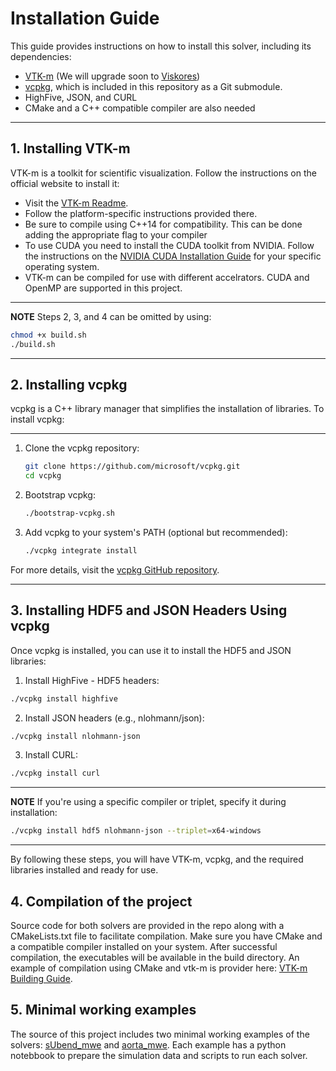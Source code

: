 # Installation Guide

This guide provides instructions on how to install this solver, including its dependencies:
- [VTK-m](https://gitlab.kitware.com/vtk/vtk-m) (We will upgrade soon to [Viskores](https://github.com/Viskores/viskores))
- [vcpkg](https://github.com/microsoft/vcpkg), which is included in this repository as a Git submodule. 
- HighFive, JSON, and CURL
- CMake and a C++ compatible compiler are also needed

---

## 1. Installing VTK-m

VTK-m is a toolkit for scientific visualization. Follow the instructions on the official website to install it:

- Visit the [VTK-m Readme](https://gitlab.kitware.com/vtk/vtk-m/blob/master/README.md).
- Follow the platform-specific instructions provided there.
- Be sure to compile using C++14 for compatibility. This can be done adding the appropriate flag to your compiler
- To use CUDA you need to install the CUDA toolkit from NVIDIA. Follow the instructions on the [NVIDIA CUDA Installation Guide](https://docs.nvidia.com/cuda/cuda-installation-guide-linux/index.html) for your specific operating system.
- VTK-m can be compiled for use with different accelrators. CUDA and OpenMP are supported in this project.

---
**NOTE**
Steps 2, 3, and 4 can be omitted by using:
```sh
chmod +x build.sh
./build.sh
```
---


## 2. Installing vcpkg

vcpkg is a C++ library manager that simplifies the installation of libraries. To install vcpkg:
****
1. Clone the vcpkg repository:
   ```sh
   git clone https://github.com/microsoft/vcpkg.git
   cd vcpkg
   ```

2. Bootstrap vcpkg:
   ```sh
   ./bootstrap-vcpkg.sh
   ```

3. Add vcpkg to your system's PATH (optional but recommended):
   ```sh
   ./vcpkg integrate install
   ```

For more details, visit the [vcpkg GitHub repository](https://github.com/microsoft/vcpkg).

---

## 3. Installing HDF5 and JSON Headers Using vcpkg

Once vcpkg is installed, you can use it to install the HDF5 and JSON libraries:

1. Install HighFive - HDF5 headers:
```sh
./vcpkg install highfive
```

2. Install JSON headers (e.g., nlohmann/json):
```sh
./vcpkg install nlohmann-json
```

3. Install CURL:
```sh
./vcpkg install curl
```

---
**NOTE**
If you're using a specific compiler or triplet, specify it during installation:
```sh
./vcpkg install hdf5 nlohmann-json --triplet=x64-windows
```
---


By following these steps, you will have VTK-m, vcpkg, and the required libraries installed and ready for use.

## 4. Compilation of the project

Source code for both solvers are provided in the repo along with a CMakeLists.txt file to facilitate compilation. Make sure you have CMake and a compatible compiler installed on your system. After successful compilation, the executables will be available in the build directory.
An example of compilation using CMake and vtk-m is provider here: [VTK-m Building Guide](https://gitlab.kitware.com/vtk/vtk-m/blob/master/README.md#building).

## 5. Minimal working examples


The source of this project includes two minimal working examples of the solvers: [sUbend_mwe](https://github.com/jsierra-pallares/spinAdvection/tree/main/examples/sUbend_mwe) and [aorta_mwe](https://github.com/jsierra-pallares/spinAdvection/tree/main/examples/aorta_mwe). Each example has a python notebbook to prepare the simulation data and scripts to run each solver.


